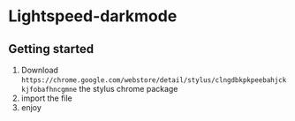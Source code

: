 # Lightspeed-darkmode



## Getting started

1. Download `https://chrome.google.com/webstore/detail/stylus/clngdbkpkpeebahjckkjfobafhncgmne` the stylus chrome package
2. import the file
3. enjoy
